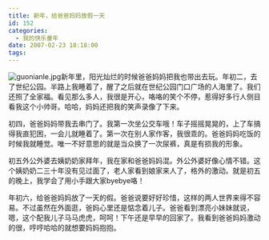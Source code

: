 ```yaml
---
title: 新年，给爸爸妈妈放假一天
id: 152
categories:
  - 我的快乐童年
date: 2007-02-23 18:18:00
tags:
---
```


<div class="item-label"><span class="itemOpr" id="itemId_35022953"/></div>

![guonianle.jpg](http://www.candreams.com/images/2007/06/guonianle-tn.jpg "guonianle.jpg")新年里，阳光灿烂的时候爸爸妈妈把我也带出去玩。年初二，去了世纪公园。半路上我睡着了，醒了之后就在世纪公园门口广场的人海里了。我们还照了全家福。看见那么多人，我很是开心，咯咯的笑个不停，惹得好多行人侧目看我这个小帅哥。哈哈，妈妈还把我的笑声录像了下来。

<div class="item-body">
<div class="item-content">

初四，爸爸妈妈带我去串门了。我第一次坐公交车哦！车子摇摇晃晃的，上了车搞得我直犯困，一会儿就睡着了。第一次在别人家作客，我很乖的。爸爸妈妈吃饭的时候我就睡觉。唯一不好意思的就是当众换了一次尿裤，真是有损我的形象。

初五外公外婆去姨奶奶家拜年，我在家和爸爸妈妈混。外公外婆好像心情不错。这个姨奶奶二三十年没有见过面了，老人家看到娘家来人了，格外的激动。就是初五的晚上，我学会了用小手跟大家byebye咯！

年初六，给爸爸妈妈放了一天的假。爸爸说要好好珍惜，这样的两人世界来得不容易。不过虽然在外面逛，爸妈心里还是惦念着儿子。爸爸看到漂亮小妹妹就说，嗯，这个配我儿子马马虎虎，呵呵！下午还是早早的回家了。我看到爸爸妈妈激动的很，哼哼哈哈的就想要妈妈抱抱。

</div>
</div>